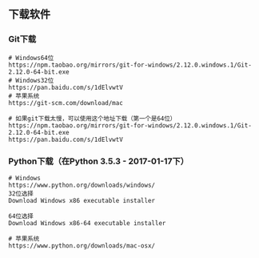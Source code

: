 ## 下载软件
### Git下载

    # Windows64位
    https://npm.taobao.org/mirrors/git-for-windows/2.12.0.windows.1/Git-2.12.0-64-bit.exe
    # Windows32位
    https://pan.baidu.com/s/1dElvwtV
    # 苹果系统
    https://git-scm.com/download/mac

    # 如果git下载太慢，可以使用这个地址下载（第一个是64位）
    https://npm.taobao.org/mirrors/git-for-windows/2.12.0.windows.1/Git-2.12.0-64-bit.exe
    https://pan.baidu.com/s/1dElvwtV

### Python下载（在Python 3.5.3 - 2017-01-17下）

    # Windows
    https://www.python.org/downloads/windows/
    32位选择
    Download Windows x86 executable installer
        
    64位选择
    Download Windows x86-64 executable installer
    
    # 苹果系统
    https://www.python.org/downloads/mac-osx/
